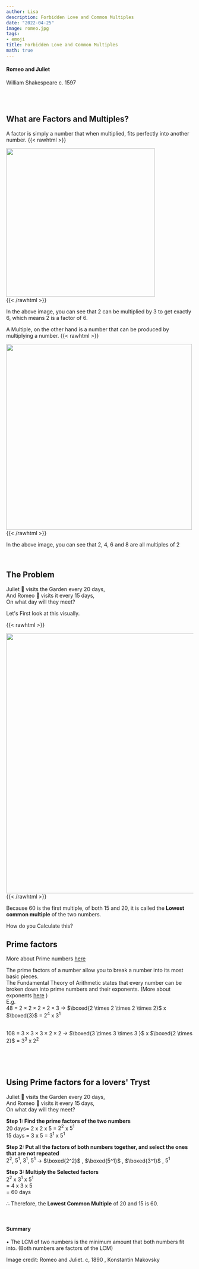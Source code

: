 ```yaml
---
author: Lisa
description: Forbidden Love and Common Multiples
date: "2022-04-25"
image: romeo.jpg
tags:
- emoji
title: Forbidden Love and Common Multiples
math: true
---
```

#### Romeo and Juliet
William Shakespeare c. 1597  
&nbsp;

&nbsp;

## What are Factors and Multiples?

A factor is simply a number that when multiplied, fits perfectly into another number.
{{< rawhtml >}}
<div class="center">
<img src="/images/2factors.png" style="width:400px;">
</div>
{{< /rawhtml >}}

In the above image, you can see that 2 can be multiplied by 3 to get exactly 6, which means 2 is a factor of 6.

A Multiple, on the other hand is a number that can be produced by multiplying a number.
{{< rawhtml >}}
<div class="center">
<img src="/images/multiple.png" style="width:500px;">
</div>
{{< /rawhtml >}}

In the above image, you can see that 2, 4, 6 and 8 are all multiples of 2
&nbsp;

&nbsp;


## The Problem
Juliet 💃 visits the Garden every 20 days,  
And Romeo 🤵 visits it every 15 days,  
On what day will they meet? 

Let's First look at this visually.

{{< rawhtml >}}  
<div class="center">
<img src="/images/romeo2.png" style="width:700px;box-shadow:none">
</div>
{{< /rawhtml >}}

Because 60 is the first multiple, of both 15 and 20, it is called the **Lowest common multiple** of the two numbers.

How do you Calculate this?

## Prime factors
More about Prime numbers [here](/post/gallery/)  

The prime factors of a number allow you to break a number into its most basic pieces.  
The Fundamental Theory of Arithmetic states that every number can be broken down into prime numbers and their exponents.  (More about exponents [here](/post/exponents-and-st.-ives) )  
E.g.  
48 = $2 \times 2 \times 2 \times 2 \times 3$  $\longrightarrow$ $\boxed{2 \times  2 \times  2 \times  2}$ x $\boxed{3}$ = $2^4$  x $3^1$  
&nbsp;

108 = $3 \times 3 \times 3 \times 2 \times 2$ $\longrightarrow$ $\boxed{3 \times  3 \times  3 }$ x $\boxed{2 \times  2}$ = $3^3$  x $2^2$  

&nbsp;

&nbsp;

## Using Prime factors for a lovers' Tryst  
Juliet 💃 visits the Garden every 20 days,  
And Romeo 🤵 visits it every 15 days,  
On what day will they meet? 

**Step 1: Find the prime factors of the two numbers**    
20 days= 2 x 2 x 5 =  $2^2$  x $5^1$  
15 days = 3 x 5 = $3^1$  x $5^1$  

**Step 2: Put all the factors of both numbers together, and select the ones that are not repeated**    
$2^2$,  $5^1$, $3^1$,  $5^1$  $\longrightarrow$ $\boxed{2^2}$ ,  $\boxed{5^1}$ , $\boxed{3^1}$ , $5^1$ 

**Step 3: Multiply the Selected factors**   
$2^2$ x $3^1$ x $5^1$   
= $4$ x $3$ x $5$  
= $60$ days  


$\therefore$ Therefore, the **Lowest Common Multiple** of 20 and 15  is 60.
&nbsp;

&nbsp;

#### Summary  
• The LCM of two numbers is the minimum amount that both numbers fit into. (Both numbers are factors of the LCM)



Image credit: Romeo and Juliet. c, 1890 , Konstantin Makovsky
